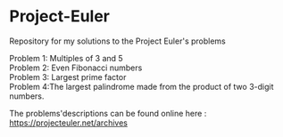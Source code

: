 # Project-Euler
Repository for my solutions to the Project Euler's problems

Problem 1: Multiples of 3 and 5\
Problem 2: Even Fibonacci numbers\
Problem 3: Largest prime factor\
Problem 4:The largest palindrome made from the product of two 3-digit numbers.

The problems'descriptions can be found online here : https://projecteuler.net/archives
